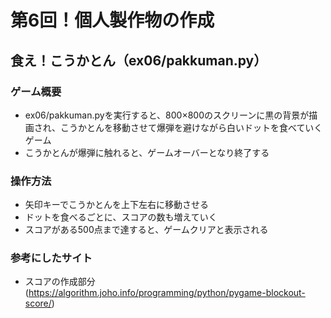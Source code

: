 # 第6回！個人製作物の作成
## 食え！こうかとん（ex06/pakkuman.py）
### ゲーム概要
- ex06/pakkuman.pyを実行すると、800×800のスクリーンに黒の背景が描画され、こうかとんを移動させて爆弾を避けながら白いドットを食べていくゲーム
- こうかとんが爆弾に触れると、ゲームオーバーとなり終了する
### 操作方法
- 矢印キーでこうかとんを上下左右に移動させる
- ドットを食べるごとに、スコアの数も増えていく
- スコアがある500点まで達すると、ゲームクリアと表示される
### 参考にしたサイト
- スコアの作成部分 (https://algorithm.joho.info/programming/python/pygame-blockout-score/)